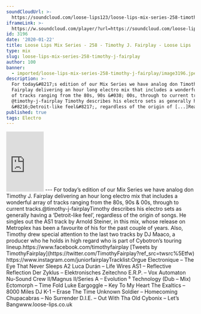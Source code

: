 ```yaml
---
soundCloudUrl: >-
  https://soundcloud.com/loose-lips123/loose-lips-mix-series-258-timothy-j-fairplay
iframeLink: >-
  https://w.soundcloud.com/player/?url=https://soundcloud.com/loose-lips123/loose-lips-mix-series-258-timothy-j-fairplay&color=00aabb&auto_play=false&hide_related=false&show_comments=true&show_user=true&show_reposts=false
id: 3196
date: '2020-01-22'
title: Loose Lips Mix Series - 258 - Timothy J. Fairplay - Loose Lips
type: mix
slug: loose-lips-mix-series-258-timothy-j-fairplay
author: 100
banner:
  - imported/loose-lips-mix-series-258-timothy-j-fairplay/image3196.jpeg
description: >-
  For today&#8217;s edition of our Mix Series we have analog don Timothy J.
  Fairplay delivering an hour long electro mix that includes a wonderful array
  of tracks ranging from the 80s, 90s &#038; 00s, through to current tracks.
  @timothy-j-fairplay Timothy describes his electro sets as generally having a
  &#8216;Detroit-like feel&#8217;, regardless of the origin of [...]Read More...
published: true
tags: Electro
---
```

<iframe id="sc-widget" title="title" width="100" height="160" scrolling="no" frameborder="yes" allow="autoplay" src="https://w.soundcloud.com/player/?url=https://soundcloud.com/loose-lips123/loose-lips-mix-series-258-timothy-j-fairplay&amp;color=00aabb&amp;auto_play=false&amp;hide_related=false&amp;show_comments=true&amp;show_user=true&amp;show_reposts=false"></iframe>
---
For today’s edition of our Mix Series we have analog don Timothy J. Fairplay delivering an hour long electro mix that includes a wonderful array of tracks ranging from the 80s, 90s & 00s, through to current tracks.@timothy-j-fairplayTimothy describes his electro sets as generally having a ‘Detroit-like feel’, regardless of the origin of songs. He singles out the AS1 track by Arnold Steiner, in this mix, whose release on Metroplex has been a favourite of his for the past couple of years. Also, Timothy drew special attention to the last two tracks by DJ Maaco, a producer who he holds in high regard who is part of Cybotron’s touring lineup.https://www.facebook.com/timothyfairplay  
[Tweets by TimothyFairplay](https://twitter.com/TimothyFairplay?ref_src=twsrc%5Etfw)  
https://www.instagram.com/juniorfairplayTracklist:Orgue Electronique – The Eye That Never Sleeps A2  
Luca Durán – Life Wires  
AS1 – Reflective Reflection  
Der Zyklus – Elektronisches Zeitechno  
E.R.P. – Vox Automaton  
Nu-Sound Crew II/Magnus II/Series A – Evolution ⁵ Technology (Dub – Mix)  
Ectomorph – Time Fold  
Luke Eargoggle – Key To My Heart  
The Exaltics – 8000 Miles  
DJ K-1 – Erase The Time  
Unknown Soldier – Homecoming  
Chupacabras – No Surrender  
D.I.E. – Out With Tha Old  
Cybonix – Let’s Bangwww.loose-lips.co.uk